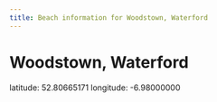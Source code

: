 ```yaml
---
title: Beach information for Woodstown, Waterford
---
```

# Woodstown, Waterford 

<div class="location-info">latitude: 52.80665171 longitude: -6.98000000</div>
<div></div>